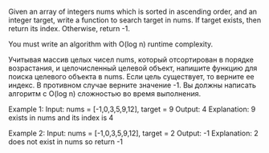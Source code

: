 Given an array of integers nums which is sorted in ascending order, and an integer target, write a function to search target in nums. If target exists, then return its index. Otherwise, return -1.

You must write an algorithm with O(log n) runtime complexity.

Учитывая массив целых чисел nums, который отсортирован в порядке возрастания, и целочисленный целевой объект, напишите функцию для поиска целевого объекта в nums. Если цель существует, то верните ее индекс. В противном случае верните значение -1.
Вы должны написать алгоритм с O(log n) сложностью во время выполнения.


Example 1:
Input: nums = [-1,0,3,5,9,12], target = 9
Output: 4
Explanation: 9 exists in nums and its index is 4

Example 2:
Input: nums = [-1,0,3,5,9,12], target = 2
Output: -1
Explanation: 2 does not exist in nums so return -1
